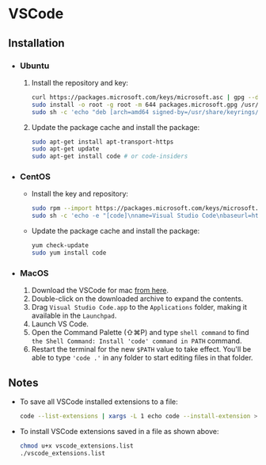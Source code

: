 # VSCode

## Installation
    
- ### Ubuntu
    
    1. Install the repository and key:
        
        ```zsh
        curl https://packages.microsoft.com/keys/microsoft.asc | gpg --dearmor > packages.microsoft.gpg
        sudo install -o root -g root -m 644 packages.microsoft.gpg /usr/share/keyrings/
        sudo sh -c 'echo "deb [arch=amd64 signed-by=/usr/share/keyrings/packages.microsoft.gpg] https://packages.microsoft.com/repos/vscode stable main" > /etc/apt/sources.list.d/vscode.list'
        ```
    
    2. Update the package cache and install the package:
        
        ```zsh
        sudo apt-get install apt-transport-https
        sudo apt-get update
        sudo apt-get install code # or code-insiders
        ```

- ### CentOS
    -  Install the key and repository:
        ```zsh
        sudo rpm --import https://packages.microsoft.com/keys/microsoft.asc
        sudo sh -c 'echo -e "[code]\nname=Visual Studio Code\nbaseurl=https://packages.microsoft.com/yumrepos/vscode\nenabled=1\ngpgcheck=1\ngpgkey=https://packages.microsoft.com/keys/microsoft.asc" > /etc/yum.repos.d/vscode.repo'
        ```

    - Update the package cache and install the package:

        ```zsh
        yum check-update
        sudo yum install code
        ```

- ### MacOS
    1. Download the VSCode for mac [from here](https://go.microsoft.com/fwlink/?LinkID=534106).
    2. Double-click on the downloaded archive to expand the contents.
    3. Drag `Visual Studio Code.app` to the `Applications` folder, making it available in the `Launchpad`.
    4. Launch VS Code.
    5. Open the Command Palette (⇧⌘P) and type `shell command` to find `the Shell Command: Install 'code' command in PATH` command.
    6. Restart the terminal for the new `$PATH` value to take effect. You'll be able to type `'code .'` in any folder to start editing files in that folder.
   

## Notes
- To save all VSCode installed extensions to a file:
    ```zsh
    code --list-extensions | xargs -L 1 echo code --install-extension >> vscode_extensions.list
    ```

- To install VSCode extensions saved in a file as shown above:
    ```zsh
    chmod u+x vscode_extensions.list
    ./vscode_extensions.list
    ```